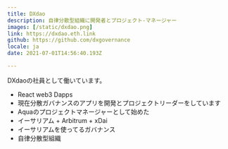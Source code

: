 ```yaml
---
title: DXdao
description: 自律分散型組織に開発者とプロジェクト‐マネージャー
images: [/static/dxdao.png]
link: https://dxdao.eth.link
github: https://github.com/dxgovernance
locale: ja
date: 2021-07-01T14:56:40.193Z

---
```

DXdaoの社員として働いています。
* React web3 Dapps
* 現在分散ガバナンスのアプリを開発とプロジェクトリーダーをしています
* Aquaのプロジェクトマネージャーとして始めた
* イーサリアム + Arbitrum + xDai
* イーサリアムを使ってるガバナンス
* 自律分散型組織